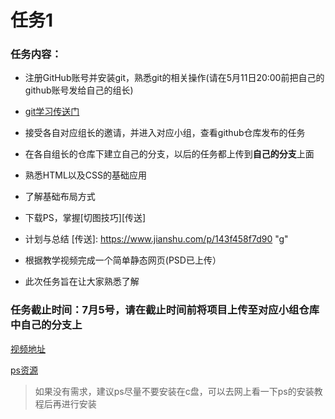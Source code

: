 # 任务1

### 任务内容：

- 注册GitHub账号并安装git，熟悉git的相关操作(请在5月11日20:00前把自己的github账号发给自己的组长)

- [git学习传送门][传送门]

  [传送门]: https://www.liaoxuefeng.com/wiki/896043488029600	"git"

- 接受各自对应组长的邀请，并进入对应小组，查看github仓库发布的任务
- 在各自组长的仓库下建立自己的分支，以后的任务都上传到**自己的分支**上面
- 熟悉HTML以及CSS的基础应用
- 了解基础布局方式
- 下载PS，掌握[切图技巧][传送]
- 计划与总结
[传送]: https://www.jianshu.com/p/143f458f7d90	"g"
- 根据教学视频完成一个简单静态网页(PSD已上传）


- 此次任务旨在让大家熟悉了解

### 任务截止时间：7月5号，请在截止时间前将项目上传至对应小组仓库中自己的分支上


[视频地址](https://pan.baidu.com/s/1eMBNB8u4oc_dE9kTW4bicg)



[ps资源](https://pan.baidu.com/s/1eTUWxojyC_dw7yLck0BEqw)
>如果没有需求，建议ps尽量不要安装在c盘，可以去网上看一下ps的安装教程后再进行安装





